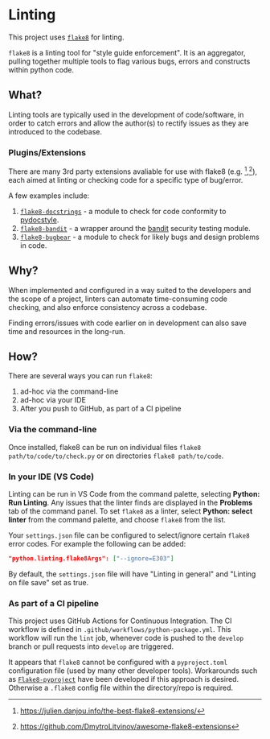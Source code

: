 # Linting

This project uses [`flake8`](https://flake8.pycqa.org/en/latest/) for linting. 

`flake8` is a linting tool for "style guide enforcement". It is an aggregator, pulling together multiple tools to flag various bugs, errors and constructs within python code.

## What?

Linting tools are typically used in the development of code/software, in order to catch errors and allow the author(s) to rectify issues as they are introduced to the codebase.

### Plugins/Extensions

There are many 3rd party extensions avaliable for use with flake8 (e.g. [^1],[^2]), each aimed at linting or checking code for a specific type of bug/error. 

A few examples include: 

1. [`flake8-docstrings`](https://github.com/pycqa/flake8-docstrings) - a module to check for code conformity to [pydocstyle](https://github.com/pycqa/pydocstyle).
1. [`flake8-bandit`](https://openbase.com/python/flake8-bandit) - a wrapper around the [bandit](https://pypi.org/project/bandit/) security testing module.
1. [`flake8-bugbear`](https://github.com/PyCQA/flake8-bugbear) - a module to check for likely bugs and design problems in code. 

## Why?

When implemented and configured in a way suited to the developers and the scope of a project, linters can automate time-consuming code checking, and also enforce consistency across a codebase.  

Finding errors/issues with code earlier on in development can also save time and resources in the long-run. 

## How?

There are several ways you can run `flake8`:

1. ad-hoc via the command-line
1. ad-hoc via your IDE
1. After you push to GitHub, as part of a CI pipeline

### Via the command-line

Once installed, flake8 can be run on individual files `flake8 path/to/code/to/check.py` or on directories `flake8 path/to/code`. 

### In your IDE (VS Code)

Linting can be run in VS Code from the command palette, selecting **Python: Run Linting**. Any issues that the linter finds are displayed in the **Problems** tab of the command panel. To set `flake8` as a linter, select **Python: select linter** from the command palette, and choose `flake8` from the list.  

Your `settings.json` file can be configured to select/ignore certain `flake8` error codes. For example the following can be added:

``` json
"python.linting.flake8Args": ["--ignore=E303"]
```
By default, the `settings.json` file will have "Linting in general" and "Linting on file save" set as true.

### As part of a CI pipeline

This project uses GitHub Actions for Continuous Integration. The CI workflow is defined in `.github/workflows/python-package.yml`. This workflow will run the  `lint` job, whenever code is pushed to the `develop` branch or pull requests into `develop` are triggered.

It appears that `flake8` cannot be configured with a `pyproject.toml` configuration file (used by many other developer tools). Workarounds such as [`Flake8-pyproject`](https://pypi.org/project/Flake8-pyproject/) have been developed if this approach is desired. Otherwise a `.flake8` config file within the directory/repo is required.  


[^1]: https://julien.danjou.info/the-best-flake8-extensions/
[^2]: https://github.com/DmytroLitvinov/awesome-flake8-extensions